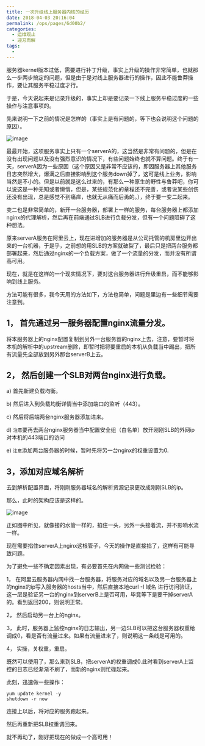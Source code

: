 ```yaml
---
title: 一次升级线上服务器内核的经历
date: 2018-04-03 20:16:04
permalink: /ops/pages/6d00b2/
categories:
  - 运维观止
  - 迎刃而解
tags:
  - 
---
```


服务器kernel版本过低，需要进行补丁升级，事实上升级的操作非常简单，也就那么一步两步搞定的问题，但是由于是对线上服务器进行的操作，因此不能鲁莽操作，要让其服务平稳过度才行。

于是，今天说起来是记录升级的，事实上却是要记录一下线上服务平稳过度的一些操作与注意事项的。

先来说明一下之前的情况是怎样的（事实上是有问题的，等下也会说明这个问题的原因）。

![image](http://t.eryajf.net/imgs/2021/09/2751feea9bb2e7b6.jpg)

最最开始，这项服务事实上只有一个serverA的，这当然是非常有问题的，但是在没有出现问题以及没有强烈意识的情况下，有些问题始终也就不算问题。终于有一天，serverA因为一些原因（这个原因又是非常不应该的，即因服务器上其他服务日志突然增大，爆满之后直接影响到这个服务down掉了，这可是线上业务，影响当然是不小的。但是以前就是这么过来的，有那么一种原生的野性与鲁莽吧，你可以说这是一种无知或者懒惰，但是，某些规范化的章程还不完善，或者说某些创伤还没有出现，总是感觉不到痛痒，也就无从痛而后勇的。），终于要一变二起来。

变二也是非常简单的，新开一台服务器，部署上一样的服务，每台服务器上都添加nginx的代理解析，然后再在前端通过SLB进行负载分发，但有一个问题阻碍了这种想法。

原来serverA服务在阿里云上，现在进增加的服务器是从公司托管的机房里边开出来的一台机器，于是乎，之前想的用SLB的方案就破裂了，最后只是把两台服务都部署起来，然后通过nginx的一个负载方案，做了一个流量的分发，而并没有所谓高可用。

现在，就是在这样的一个现实情况下，要对这台服务器进行升级重启，而不能够影响到线上服务。

方法可能有很多，我今天用的方法如下，方法也简单，问题是里边有一些细节需要注意到。

## 1， 首先通过另一服务器配置nginx流量分发。

将本服务器上的nginx配置复制到另外一台服务器的nginx上去，注意，要暂时将本机的解析中的upstream删除，即暂时把将要重启的本机从负载当中踢出，把所有流量先全部放到另外那台serverB上去。

## 2， 然后创建一个SLB对两台nginx进行负载。

a) 首先新建负载均衡。

b) 然后进入到负载均衡详情当中添加端口的监听（443）。

c) 然后将后端两台nginx服务器添加进来。

d) `注意`要再去两台nginx服务器当中配置安全组（白名单）放开刚刚SLB的外网ip对本机的443端口的访问

e) `注意`添加两台服务器的时候，暂时先将另一台nginx的权重设置为0.

## 3，添加对应域名解析

去到解析配置界面，将刚刚服务器域名的解析资源记录更改成刚刚SLB的ip。

那么，此时的架构应该是这样的。

![image](http://t.eryajf.net/imgs/2021/09/90f6c9842715071a.jpg)

正如图中所见，就像接的水管一样的，掐住一头，另外一头接着流，并不影响水流一样。

现在需要掐住serverA上nginx这根管子，今天的操作是直接掐了，这样有可能导致问题。

为了避免一些不确定因素出现，有必要首先在内网做一些测试检验：

1， 在阿里云服务器内网中找一台服务器，将服务对应的域名以及另一台服务器上的nginx的ip写入服务器的hosts当中，然后直接本地curl -I 域名 进行访问验证，这一层是验证另一台的nginx到serverB上是否可用，毕竟等下是要干掉serverA的。看到返回200，则说明正常。

2， 然后启动另一台上的nginx。

3， 此时，服务器上监控nginx的日志输出，另一边SLB可以把这台服务器权重给调成0，看是否有流量过来。如果有流量进来了，则说明这一条线是可用的。

4， 实操，关权重，重启。

既然可以使用了，那么来到SLB，把serverA的权重调成0.此时看到serverA上监控的日志已经渐渐不刷了，而新的nginx则忙碌起来。

此刻，迅速做一些操作：

```shell
yum update kernel -y
shutdown -r now
```

连接上以后，将对应的服务跑起来。

然后再重新把SLB权重调回来。

就不再动了，刚好把现在的做成一个高可用！
